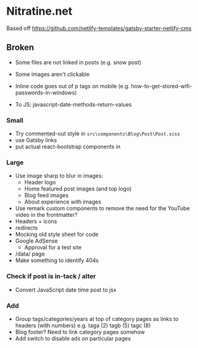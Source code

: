 # Nitratine.net

Based off https://github.com/netlify-templates/gatsby-starter-netlify-cms

## Broken

- Some files are not linked in posts (e.g. snow post)
- Some images aren't clickable
- Inline code goes out of p tags on mobile (e.g. how-to-get-stored-wifi-passwords-in-windows)

- To JS: javascript-date-methods-return-values

### Small

- Try commented-out style in `src\components\Blog\Post\Post.scss`
- use Gatsby links
- put actual react-bootstrap components in

### Large

- Use image sharp to blur in images:
  - Header logo
  - Home featured post images (and top logo)
  - Blog feed images
  - About experience with images
- Use remark custom components to remove the need for the YouTube video in the frontmatter?
- Headers + icons
- redirects
- Mocking old style sheet for code
- Google AdSense
  - Approval for a test site
- /data/ page
- Make something to identify 404s

### Check if post is in-tack / alter

- Convert JavaScript date time post to jsx

### Add

- Group tags/categories/years at top of category pages as links to headers (with numbers) e.g. taga (2) tagb (5) tagc (8)
- Blog footer? Need to link category pages somehow
- Add switch to disable ads on particular pages
